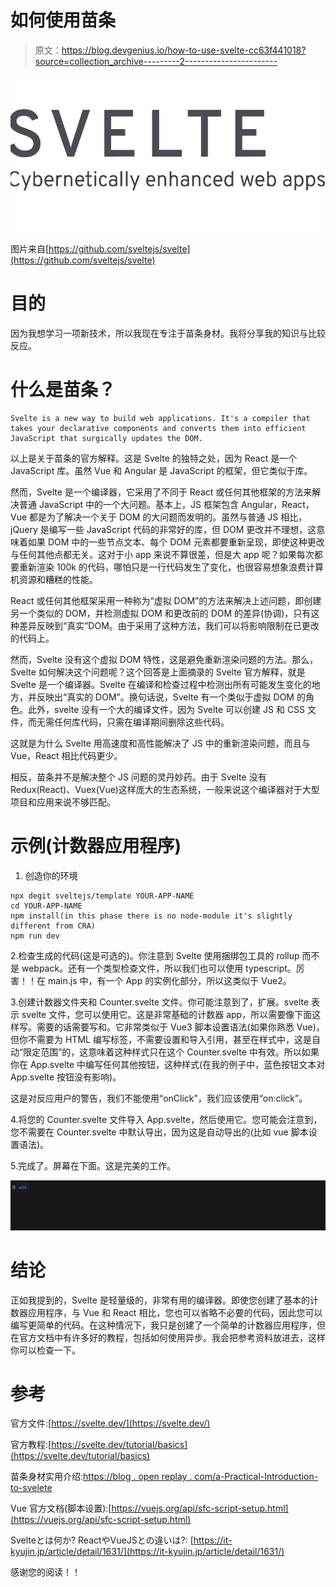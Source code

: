 # 如何使用苗条

> 原文：<https://blog.devgenius.io/how-to-use-svelte-cc63f441018?source=collection_archive---------2----------------------->

![](img/b1f45fd0bb9ee2deed1c5563c6f3149a.png)

图片来自[https://github.com/sveltejs/svelte](https://github.com/sveltejs/svelte)

# 目的

因为我想学习一项新技术，所以我现在专注于苗条身材。我将分享我的知识与比较反应。

# 什么是苗条？

```
Svelte is a new way to build web applications. It's a compiler that takes your declarative components and converts them into efficient JavaScript that surgically updates the DOM.
```

以上是关于苗条的官方解释。这是 Svelte 的独特之处，因为 React 是一个 JavaScript 库。虽然 Vue 和 Angular 是 JavaScript 的框架，但它类似于库。

然而，Svelte 是一个编译器，它采用了不同于 React 或任何其他框架的方法来解决普通 JavaScript 中的一个大问题。基本上，JS 框架包含 Angular，React，Vue 都是为了解决一个关于 DOM 的大问题而发明的。虽然与普通 JS 相比，jQuery 是编写一些 JavaScript 代码的非常好的库，但 DOM 更改并不理想，这意味着如果 DOM 中的一些节点文本、每个 DOM 元素都要重新呈现，即使这种更改与任何其他点都无关。这对于小 app 来说不算很差，但是大 app 呢？如果每次都要重新渲染 100k 的代码，哪怕只是一行代码发生了变化，也很容易想象浪费计算机资源和糟糕的性能。

React 或任何其他框架采用一种称为“虚拟 DOM”的方法来解决上述问题，即创建另一个类似的 DOM，并检测虚拟 DOM 和更改前的 DOM 的差异(协调)，只有这种差异反映到“真实”DOM。由于采用了这种方法，我们可以将影响限制在已更改的代码上。

然而，Svelte 没有这个虚拟 DOM 特性，这是避免重新渲染问题的方法。那么，Svelte 如何解决这个问题呢？这个回答是上面摘录的 Svelte 官方解释，就是 Svelte 是一个编译器。Svelte 在编译和检查过程中检测出所有可能发生变化的地方，并反映出“真实的 DOM”。换句话说，Svelte 有一个类似于虚拟 DOM 的角色。此外，svelte 没有一个大的编译文件，因为 Svelte 可以创建 JS 和 CSS 文件，而无需任何库代码，只需在编译期间删除这些代码。

这就是为什么 Svelte 用高速度和高性能解决了 JS 中的重新渲染问题，而且与 Vue，React 相比代码更少。

相反，苗条并不是解决整个 JS 问题的灵丹妙药。由于 Svelte 没有 Redux(React)、Vuex(Vue)这样庞大的生态系统，一般来说这个编译器对于大型项目和应用来说不够匹配。

# 示例(计数器应用程序)

1.  创造你的环境

```
npx degit sveltejs/template YOUR-APP-NAME
cd YOUR-APP-NAME
npm install(in this phase there is no node-module it's slightly different from CRA)
npm run dev
```

2.检查生成的代码(这是可选的)。你注意到 Svelte 使用捆绑包工具的 rollup 而不是 webpack。还有一个类型检查文件，所以我们也可以使用 typescript。厉害！！在 main.js 中，有一个 App 的实例化部分，所以这类似于 Vue2。

3.创建计数器文件夹和 Counter.svelte 文件。你可能注意到了，扩展。svelte 表示 svelte 文件，您可以使用它。这是非常基础的计数器 app，所以需要像下面这样写。需要的话需要写和。它非常类似于 Vue3 脚本设置语法(如果你熟悉 Vue)，但你不需要为 HTML 编写<template></template>标签，不需要设置和导入引用，甚至在样式中，这是自动“限定范围”的，这意味着这种样式只在这个 Counter.svelte 中有效。所以如果你在 App.svelte 中编写任何其他按钮，这种样式(在我的例子中，蓝色按钮文本对 App.svelte 按钮没有影响)。

这是对反应用户的警告，我们不能使用“onClick”，我们应该使用“on:click”。

4.将您的 Counter.svelte 文件导入 App.svelte，然后使用它。您可能会注意到，您不需要在 Counter.svelte 中默认导出，因为这是自动导出的(比如 vue 脚本设置语法)。

5.完成了。屏幕在下面。这是完美的工作。

![](img/654528fe8aa7d4135b534f9f11b87ba9.png)

# 结论

正如我提到的，Svelte 是轻量级的，非常有用的编译器。即使您创建了基本的计数器应用程序，与 Vue 和 React 相比，您也可以省略不必要的代码，因此您可以编写更简单的代码。在这种情况下，我只是创建了一个简单的计数器应用程序，但在官方文档中有许多好的教程，包括如何使用异步。我会把参考资料放进去，这样你可以检查一下。

# 参考

官方文件:[https://svelte.dev/](https://svelte.dev/)

官方教程:[https://svelte.dev/tutorial/basics](https://svelte.dev/tutorial/basics)

苗条身材实用介绍:[https://blog . open replay . com/a-Practical-Introduction-to-svelete](https://blog.openreplay.com/a-practical-introduction-to-svelte)

Vue 官方文档(脚本设置):[https://vuejs.org/api/sfc-script-setup.html](https://vuejs.org/api/sfc-script-setup.html)

Svelteとは何か? ReactやVueJSとの違いは?: [https://it-kyujin.jp/article/detail/1631/](https://it-kyujin.jp/article/detail/1631/)

感谢您的阅读！！